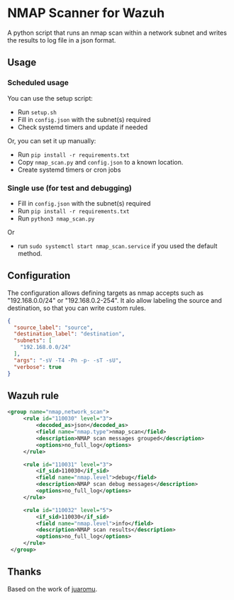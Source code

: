 # NMAP Scanner for Wazuh

A python script that runs an nmap scan within a network subnet and writes the results to log file in a json format.

## Usage

### Scheduled usage

You can use the setup script:

- Run `setup.sh`
- Fill in `config.json` with the subnet(s) required
- Check systemd timers and update if needed

Or, you can set it up manually:

- Run `pip install -r requirements.txt`
- Copy `nmap_scan.py` and `config.json` to a known location.
- Create systemd timers or cron jobs

### Single use (for test and debugging)

- Fill in `config.json` with the subnet(s) required
- Run `pip install -r requirements.txt`
- Run `python3 nmap_scan.py`

Or

- run `sudo systemctl start nmap_scan.service` if you used the default method.

## Configuration

The configuration allows defining targets as nmap accepts such as "192.168.0.0/24" or "192.168.0.2-254". It alo allow labeling the source and destination, so that you can write custom rules.

```json
{
  "source_label": "source",
  "destination_label": "destination",
  "subnets": [
    "192.168.0.0/24"
  ],
  "args": "-sV -T4 -Pn -p- -sT -sU",
  "verbose": true
}
```

## Wazuh rule

```xml
<group name="nmap,network_scan">
     <rule id="110030" level="3">
         <decoded_as>json</decoded_as>
         <field name="nmap.type">nmap_scan</field>
         <description>NMAP scan messages grouped</description>
         <options>no_full_log</options>
     </rule>

     <rule id="110031" level="3">
         <if_sid>110030</if_sid>
         <field name="nmap.level">debug</field>
         <description>NMAP scan debug messages</description>
         <options>no_full_log</options>
     </rule>

     <rule id="110032" level="5">
         <if_sid>110030</if_sid>
         <field name="nmap.level">info</field>
         <description>NMAP scan results</description>
         <options>no_full_log</options>
     </rule>
 </group>
```

## Thanks

Based on the work of [juaromu](https://github.com/juaromu/wazuh-nmap).
